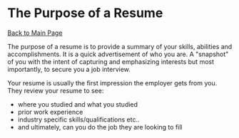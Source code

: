 # The Purpose of a Resume

[Back to Main Page](/README.md)

The purpose of a resume is to provide a summary of your skills, abilities and accomplishments. It is a quick advertisement of who you are. 
A "snapshot" of you with the intent of capturing and emphasizing interests but most importantly, to secure you a job interview.

Your resume is usually the first impression the employer gets from you. They review your resume to see:

- where you studied and what you studied
- prior work experience
- industry specific skills/qualifications etc..
- and ultimately, can you do the job they are looking to fill
